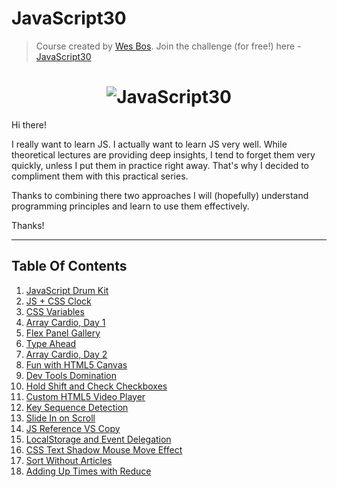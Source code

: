 # JavaScript30

> Course created by [Wes Bos](https://github.com/wesbos). Join the challenge (for free!) here - [JavaScript30](https://javascript30.com/account)

<h1 align="center">
  <img src="https://javascript30.com/images/JS3-social-share.png" style="max-width:100%" alt="JavaScript30" />
</h1>

Hi there!

I really want to learn JS. I actually want to learn JS very well. While theoretical lectures are providing deep insights, I tend to forget them very quickly, unless I put them in practice right away. That's why I decided to compliment them with this practical series.

Thanks to combining there two approaches I will (hopefully) understand programming principles and learn to use them effectively.

Thanks!

---

## Table Of Contents

1.  [JavaScript Drum Kit](/01%20-%20JavaScript%20Drum%20Kit)
2.  [JS + CSS Clock](/02%20-%20JS%20and%20CSS%20Clock)
3.  [CSS Variables](/03%20-%20CSS%20Variables)
4.  [Array Cardio, Day 1](/04%20-%20Array%20Cardio%20Day%201/)
5.  [Flex Panel Gallery](/05%20-%20Flex%20Panel%20Gallery/)
6.  [Type Ahead](/06%20-%20Type%20Ahead/)
7.  [Array Cardio, Day 2](/07%20-%20Array%20Cardio%20Day%202/)
8.  [Fun with HTML5 Canvas](/08%20-%20Fun%20with%20HTML5%20Canvas)
9.  [Dev Tools Domination](/09%20-%20Dev%20Tools%20Domination)
10. [Hold Shift and Check Checkboxes](/10%20-%20Hold%20Shift%20and%20Check%20Checkboxes)
11. [Custom HTML5 Video Player](11%20-%20Custom%20Video%20Player)
12. [Key Sequence Detection](12%20-%20Key%20Sequence%20Detection)
13. [Slide In on Scroll](13%20-%20Slide%20in%20on%20Scroll)
14. [JS Reference VS Copy](14%20-%20JavaScript%20References%20VS%20Copying)
15. [LocalStorage and Event Delegation](15%20-%20LocalStorage)
16. [CSS Text Shadow Mouse Move Effect](16%20-%20Mouse%20Move%20Shadow)
17. [Sort Without Articles](17%20-%20Sort%20Without%20Articles)
18. [Adding Up Times with Reduce](18%20-%20Adding%20Up%20Times%20with%20Reduce)
